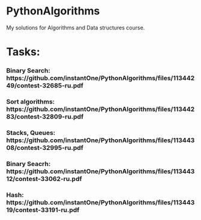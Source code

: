 # PythonAlgorithms
My solutions for Algorithms and Data structures course.
# Tasks:
<h3>Binary Search: https://github.com/instantOne/PythonAlgorithms/files/11344249/contest-32685-ru.pdf<h3>
<h3>Sort algorithms: https://github.com/instantOne/PythonAlgorithms/files/11344283/contest-32809-ru.pdf<h3>
<h3>Stacks, Queues: https://github.com/instantOne/PythonAlgorithms/files/11344308/contest-32995-ru.pdf<h3>
<h3>Binary Seacrh: https://github.com/instantOne/PythonAlgorithms/files/11344312/contest-33062-ru.pdf<h3>
<h3>Hash: https://github.com/instantOne/PythonAlgorithms/files/11344319/contest-33191-ru.pdf<h3>


